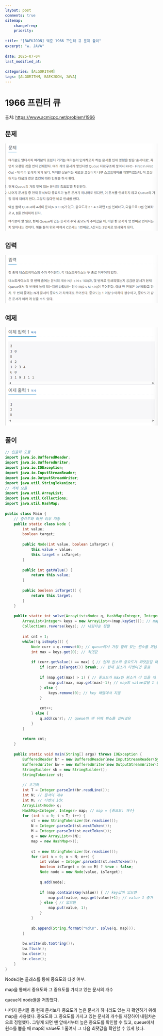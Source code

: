 ```yaml
---
layout: post
comments: true
sitemap:
    changefreq:
    priority:

title: "[BAEKJOON] 백준 1966 프린터 큐 문제 풀이"
excerpt: "w. JAVA"

date: 2025-07-04
last_modified_at: 

categories: [ALGORITHM]
tags: [ALGORITHM, BAEKJOON, JAVA]
---
```


# 1966 프린터 큐
출처: <https://www.acmicpc.net/problem/1966>

## 문제
![문제](https://github.com/aliquis-facio/aliquis-facio.github.io/blob/master/_image/2025-07-04-1.png?raw=true)

## 입력
![입력](https://github.com/aliquis-facio/aliquis-facio.github.io/blob/master/_image/2025-07-04-2.png?raw=true)

## 예제
![예제](https://github.com/aliquis-facio/aliquis-facio.github.io/blob/master/_image/2025-07-04-3.png?raw=true)

## 풀이
```java
// 입출력 모듈
import java.io.BufferedReader;
import java.io.BufferedWriter;
import java.io.IOException;
import java.io.InputStreamReader;
import java.io.OutputStreamWriter;
import java.util.StringTokenizer;
// 객체 모듈
import java.util.ArrayList;
import java.util.Collections;
import java.util.HashMap;

public class Main {
    // 중요도와 타켓 여부 저장
    public static class Node {
        int value;
        boolean target;

        public Node(int value, boolean isTarget) {
            this.value = value;
            this.target = isTarget;
        }

        public int getValue() {
            return this.value;
        }

        public boolean isTarget() {
            return this.target;
        }
    }

    public static int solve(ArrayList<Node> q, HashMap<Integer, Integer> map) {
        ArrayList<Integer> keys = new ArrayList<>(map.keySet()); // map의 key들을 배열로 바꿈
        Collections.reverse(keys); // 내림차순 정렬
        
        int cnt = 1;
        while(!q.isEmpty()) {
            Node curr = q.remove(0); // queue에서 가장 앞에 있는 원소를 꺼냄
            int max = keys.get(0); // 최댓값

            if (curr.getValue() == max) { // 현재 원소의 중요도가 최댓값일 때
                if (curr.isTarget()) break; // 현재 원소가 타켓이면 종료

                if (map.get(max) > 1) { // 중요도가 max인 원소가 더 있을 때
                    map.put(max, map.get(max)-1); // map의 value값을 1 줄임
                } else {
                    keys.remove(0); // key 배열에서 지움
                }

                cnt++;
            } else {
                q.add(curr); // queue의 맨 뒤에 원소를 집어넣음
            }
        }

        return cnt;
    }

    public static void main(String[] args) throws IOException {
        BufferedReader br = new BufferedReader(new InputStreamReader(System.in));
        BufferedWriter bw = new BufferedWriter(new OutputStreamWriter(System.out));
        StringBuilder sb = new StringBuilder();
        StringTokenizer st;
        
        // 초기화
        int T = Integer.parseInt(br.readLine());
        int N; // 문서의 개수
        int M; // 타켓의 idx
        ArrayList<Node> q;
        HashMap<Integer, Integer> map; // map = {중요도: 개수}
        for (int t = 0; t < T; t++) {
            st = new StringTokenizer(br.readLine());
            N = Integer.parseInt(st.nextToken());
            M = Integer.parseInt(st.nextToken());
            q = new ArrayList<>(N);
            map = new HashMap<>();

            st = new StringTokenizer(br.readLine());
            for (int n = 0; n < N; n++) {
                int value = Integer.parseInt(st.nextToken());
                boolean isTarget = (n == M) ? true : false;
                Node node = new Node(value, isTarget);
                
                q.add(node);

                if (map.containsKey(value)) { // key값이 있으면
                    map.put(value, map.get(value)+1); // value 1 증가
                } else { // 없으면
                    map.put(value, 1);
                }
            }

            sb.append(String.format("%d\n", solve(q, map)));
        }

        bw.write(sb.toString());
        bw.flush();
        bw.close();
        br.close();
    }
}
```

Node라는 클래스를 통해 중요도와 타겟 여부.

map을 통해서 중요도와 그 중요도를 가지고 있는 문서의 개수

queue에 node들을 저장했다.

나머지 문서들 중 현재 문서보다 중요도가 높은 문서가 하나라도 있는 지 확인하기 위해 map을 사용했다.
중요도와 그 중요도를 가지고 있는 문서의 개수를 저장하여 내림차순으로 정렬했다.
그렇게 되면 맨 앞에서부터 높은 중요도를 확인할 수 있고, queue에서 원소를 뽑을 때 map의 value도 1 줄여서 그 다음 최댓값을 확인할 수 있게 했다.
